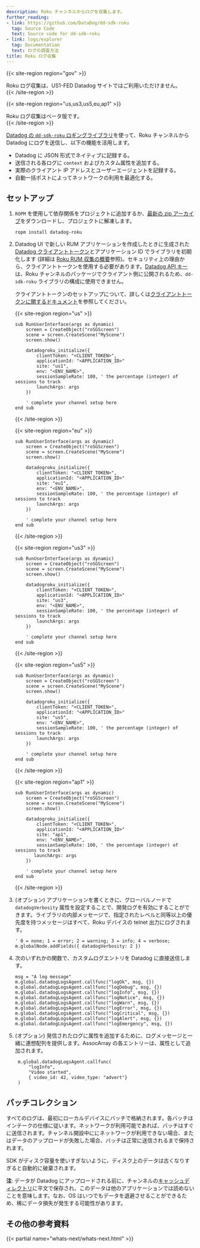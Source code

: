 ```yaml
---
description: Roku チャンネルからログを収集します。
further_reading:
- link: https://github.com/DataDog/dd-sdk-roku
  tag: Source Code
  text: Source code for dd-sdk-roku
- link: logs/explorer
  tag: Documentation
  text: ログの調査方法
title: Roku ログ収集
---
```


{{< site-region region="gov" >}}
<div class="alert alert-warning">Roku ログ収集は、US1-FED Datadog サイトではご利用いただけません。</div>
{{< /site-region >}}

{{< site-region region="us,us3,us5,eu,ap1" >}}
<div class="alert alert-info">Roku ログ収集はベータ版です。</div>
{{< /site-region >}}

[Datadog の `dd-sdk-roku` ロギングライブラリ][1]を使って、Roku チャンネルから Datadog にログを送信し、以下の機能を活用します。

* Datadog に JSON 形式でネイティブに記録する。
* 送信される各ログに `context` およびカスタム属性を追加する。
* 実際のクライアント IP アドレスとユーザーエージェントを記録する。
* 自動一括ポストによってネットワークの利用を最適化する。

## セットアップ

1. `ROPM` を使用して依存関係をプロジェクトに追加するか、[最新の zip アーカイブ][7]をダウンロードし、プロジェクトに解凍します。

    ```shell
    ropm install datadog-roku
    ```

2. Datadog UI で新しい RUM アプリケーションを作成したときに生成された [Datadog クライアントトークン][2]とアプリケーション ID でライブラリを初期化します (詳細は [Roku RUM 収集の概要][6]参照)。セキュリティ上の理由から、クライアントトークンを使用する必要があります。[Datadog API キー][3]は、Roku チャンネルのパッケージでクライアント側に公開されるため、`dd-sdk-roku` ライブラリの構成に使用できません。

   クライアントトークンのセットアップについて、詳しくは[クライアントトークンに関するドキュメント][2]を参照してください。

   {{< site-region region="us" >}}
   ```brightscript
   sub RunUserInterface(args as dynamic)
       screen = CreateObject("roSGScreen")
       scene = screen.CreateScene("MyScene")
       screen.show()

       datadogroku_initialize({
           clientToken: "<CLIENT_TOKEN>",
           applicationId: "<APPLICATION_ID>"
           site: "us1",
           env: "<ENV_NAME>",
           sessionSampleRate: 100, ' the percentage (integer) of sessions to track
           launchArgs: args
       })

       ' complete your channel setup here
   end sub
   ```
   {{< /site-region >}}

   {{< site-region region="eu" >}}
   ```brightscript
   sub RunUserInterface(args as dynamic)
       screen = CreateObject("roSGScreen")
       scene = screen.CreateScene("MyScene")
       screen.show()

       datadogroku_initialize({
           clientToken: "<CLIENT_TOKEN>",
           applicationId: "<APPLICATION_ID>"
           site: "eu1",
           env: "<ENV_NAME>",
           sessionSampleRate: 100, ' the percentage (integer) of sessions to track
           launchArgs: args
       })

       ' complete your channel setup here
   end sub
   ```
   {{< /site-region >}}

   {{< site-region region="us3" >}}
   ```brightscript
   sub RunUserInterface(args as dynamic)
       screen = CreateObject("roSGScreen")
       scene = screen.CreateScene("MyScene")
       screen.show()

       datadogroku_initialize({
           clientToken: "<CLIENT_TOKEN>",
           applicationId: "<APPLICATION_ID>"
           site: "us3",
           env: "<ENV_NAME>",
           sessionSampleRate: 100, ' the percentage (integer) of sessions to track
           launchArgs: args
       })

       ' complete your channel setup here
   end sub
   ```
   {{< /site-region >}}

   {{< site-region region="us5" >}}
   ```brightscript
   sub RunUserInterface(args as dynamic)
       screen = CreateObject("roSGScreen")
       scene = screen.CreateScene("MyScene")
       screen.show()

       datadogroku_initialize({
           clientToken: "<CLIENT_TOKEN>",
           applicationId: "<APPLICATION_ID>"
           site: "us5",
           env: "<ENV_NAME>",
           sessionSampleRate: 100, ' the percentage (integer) of sessions to track
           launchArgs: args
       })

       ' complete your channel setup here
   end sub
   ```
   {{< /site-region >}}

   {{< site-region region="ap1" >}}
   ```brightscript
   sub RunUserInterface(args as dynamic)
       screen = CreateObject("roSGScreen")
       scene = screen.CreateScene("MyScene")
       screen.show()

       datadogroku_initialize({
           clientToken: "<CLIENT_TOKEN>",
           applicationId: "<APPLICATION_ID>"
           site: "ap1",
           env: "<ENV_NAME>",
           sessionSampleRate: 100, ' the percentage (integer) of sessions to track
          launchArgs: args
       })

       ' complete your channel setup here
   end sub
   ```
   {{< /site-region >}}


3. (オプション) アプリケーションを書くときに、グローバルノードで `datadogVerbosity` 属性を設定することで、開発ログを有効にすることができます。ライブラリの内部メッセージで、指定されたレベルと同等以上の優先度を持つメッセージはすべて、Roku デバイスの telnet 出力にログされます。

   ```brightscript
   ' 0 = none; 1 = error; 2 = warning; 3 = info; 4 = verbose;
   m.globalNode.addFields({ datadogVerbosity: 2 })
   ```

4. 次のいずれかの関数で、カスタムログエントリを Datadog に直接送信します。

    ```brightscript
    msg = "A log message"
    m.global.datadogLogsAgent.callfunc("logOk", msg, {})
    m.global.datadogLogsAgent.callfunc("logDebug", msg, {})
    m.global.datadogLogsAgent.callfunc("logInfo", msg, {})
    m.global.datadogLogsAgent.callfunc("logNotice", msg, {})
    m.global.datadogLogsAgent.callfunc("logWarn", msg, {})
    m.global.datadogLogsAgent.callfunc("logError", msg, {})
    m.global.datadogLogsAgent.callfunc("logCritical", msg, {})
    m.global.datadogLogsAgent.callfunc("logAlert", msg, {})
    m.global.datadogLogsAgent.callfunc("logEmergency", msg, {})
    ```


5. (オプション) 発信されたログに属性を追加するために、ログメッセージと一緒に連想配列を提供します。AssocArray の各エントリーは、属性として追加されます。

   ```brightscript
    m.global.datadogLogsAgent.callfunc(
        "logInfo",
        "Video started",
        { video_id: 42, video_type: "advert"}
    )
   ```

## バッチコレクション

すべてのログは、最初にローカルデバイスにバッチで格納されます。各バッチはインテークの仕様に従います。ネットワークが利用可能であれば、バッチはすぐに送信されます。チャンネル開設中ににネットワークが利用できない場合、またはデータのアップロードが失敗した場合、バッチは正常に送信されるまで保持されます。

SDK がディスク容量を使いすぎないように、ディスク上のデータは古くなりすぎると自動的に破棄されます。

**注**: データが Datadog にアップロードされる前に、チャンネルの[キャッシュディレクトリ][8]に平文で保存され、このデータは他のアプリケーションでは読めないことを意味します。なお、OS はいつでもデータを退避させることができるため、稀にデータ損失が発生する可能性があります。

## その他の参考資料

{{< partial name="whats-next/whats-next.html" >}}

[1]: https://github.com/DataDog/dd-sdk-roku
[2]: /ja/account_management/api-app-keys/#client-tokens
[3]: /ja/account_management/api-app-keys/#api-keys
[4]: /ja/logs/processing/attributes_naming_convention/
[5]: /ja/tagging/
[6]: /ja/real_user_monitoring/mobile_and_tv_monitoring/setup/roku/?tab=us
[7]: https://github.com/DataDog/dd-sdk-roku/releases
[8]: https://developer.roku.com/fr-fr/docs/developer-program/getting-started/architecture/file-system.md#cachefs
